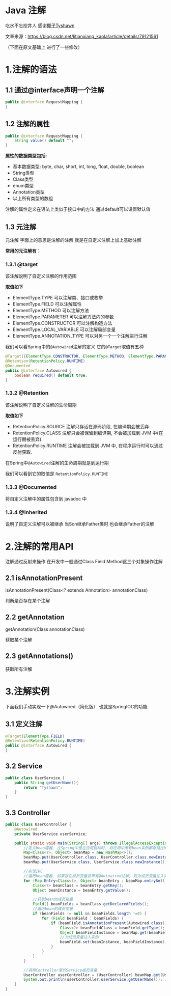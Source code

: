 # Java 注解

吃水不忘挖井人 感谢[椰子Tyshawn](https://tyshawnlee.blog.csdn.net/)

文章来源：https://blog.csdn.net/litianxiang_kaola/article/details/79121561

（下面在原文基础上 进行了一些修改）



# 1.注解的语法

## 1.1 通过@interface声明一个注解

```java
public @interface RequestMapping {
}
```



## 1.2 注解的属性

```java
public @interface RequestMapping {
    String value() default "";
}
```

**属性的数据类型包括:**

- 基本数据类型: byte, char, short, int, long, float, double, boolean
- String类型
- Class类型
- enum类型
- Annotation类型
- 以上所有类型的数组

注解的属性定义在语法上类似于接口中的方法 通过default可以设置默认值



## 1.3 元注解

元注解 字面上的意思是注解的注解 就是在自定义注解上加上基础注解

**常用的元注解有：**

### 1.3.1 @target

该注解说明了自定义注解的作用范围 

**取值如下**

- ElementType.TYPE
  可以注解类、接口或枚举
- ElementType.FIELD
  可以注解属性
- ElementType.METHOD
  可以注解方法
- ElementType.PARAMETER
  可以注解方法内的参数
- ElementType.CONSTRUCTOR
  可以注解构造方法
- ElementType.LOCAL_VARIABLE
  可以注解局部变量
- ElementType.ANNOTATION_TYPE
  可以对另一个一个注解进行注解

我们可以看Spring中的`@Autowired`注解的定义 它的`@Target`取值有五种

```java
@Target({ElementType.CONSTRUCTOR, ElementType.METHOD, ElementType.PARAMETER, ElementType.FIELD, ElementType.ANNOTATION_TYPE})
@Retention(RetentionPolicy.RUNTIME)
@Documented
public @interface Autowired {
    boolean required() default true;
}
```



### 1.3.2 @Retention

该注解说明了自定义注解的生命周期

**取值如下**

- RetentionPolicy.SOURCE
  注解只存活在源码阶段, 在编译期会被丢弃.
- RetentionPolicy.CLASS
  注解只会被保留到编译期, 不会被加载到 JVM 中(在运行期被丢弃).
- RetentionPolicy.RUNTIME
  注解会被加载到 JVM 中, 在程序运行时可以通过反射获取.



在Spring中`@Autowired`注解的生命周期就是到运行期

我们可以看到它的取值是 `RetentionPolicy.RUNTIME`



### 1.3.3 @Documented

将自定义注解中的属性包含到 javadoc 中



### 1.3.4 @Inherited

说明了自定义注解可以被继承 当Son继承Father类时 也会继承Father的注解



# 2.注解的常用API

注解通过反射来操作 在开发中一般通过Class Field Method这三个对象操作注解



## 2.1 isAnnotationPresent

 isAnnotationPresent(Class<? extends Annotation> annotationClass)

判断是否存在某个注解

## 2.2 getAnnotation

getAnnotation(Class annotationClass)

获取某个注解

## 2.3 getAnnotations()

获取所有注解



# 3.注解实例

下面我们手动实现一下@Autowired（简化版） 也就是SpringIOC的功能

## 3.1 定义注解

```java
@Target(ElementType.FIELD)
@Retention(RetentionPolicy.RUNTIME)
public @interface Autowired {
}
```

## 3.2 Service

```java
public class UserService {
    public String getUserName(){
        return "Tyshawn";
    }
}

```

## 3.3 Controller

```java
public class UserController {
    @Autowired
    private UserService userService;

    public static void main(String[] args) throws IllegalAccessException, InstantiationException {
        //定义bean容器, 在Spring中是在应用启动时, 将应用中所有bean实例都存储在bean容器中
        Map<Class<?>, Object> beanMap = new HashMap<>();
        beanMap.put(UserController.class, UserController.class.newInstance());
        beanMap.put(UserService.class, UserService.class.newInstance());

        //实现IOC
        //遍历bean容器, 如果存在成员变量且带有@Autowired注解, 则为成员变量注入实例
        for (Map.Entry<Class<?>, Object> beanEntry : beanMap.entrySet()) {
            Class<?> beanClass = beanEntry.getKey();
            Object beanInstance = beanEntry.getValue();

            //获取bean的成员变量
            Field[] beanFields = beanClass.getDeclaredFields();
            //遍历bean的成员变量
            if (beanFields != null && beanFields.length !=0) {
                for (Field beanField : beanFields) {
                    if (beanField.isAnnotationPresent(Autowired.class)) { //判断是否带Autowired注解
                        Class<?> beanFieldClass = beanField.getType();
                        Object beanFieldInstance = beanMap.get(beanFieldClass);
                        //为成员变量注入实例
                        beanField.set(beanInstance, beanFieldInstance);
                    }
                }
            }
        }

        //调用Controller里的Service成员变量
        UserController userController = (UserController) beanMap.get(UserController.class);
        System.out.println(userController.userService.getUserName()); //Tyshawn
    }
}
```


















































